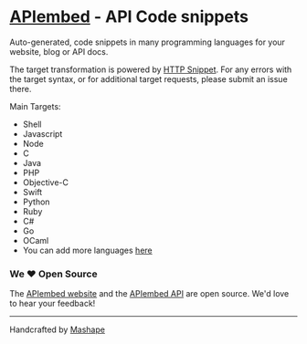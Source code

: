 # [APIembed](https://apiembed.com/) - API Code snippets

Auto-generated, code snippets in many programming languages for your website, blog or API docs.

The target transformation is powered by [HTTP Snippet](https://github.com/Kong/httpsnippet).  For any errors with the target syntax, or for additional target requests, please submit an issue there.

Main Targets:

- Shell
- Javascript
- Node
- C
- Java
- PHP
- Objective-C
- Swift
- Python
- Ruby
- C#
- Go
- OCaml
- You can add more languages [here](https://github.com/Kong/httpsnippet/blob/master/CONTRIBUTING.md)

### We &hearts; Open Source

The [APIembed website](https://github.com/Kong/apiembed/tree/gh-pages) and the [APIembed API](https://github.com/Kong/apiembed/tree/master) are open source.  We'd love to hear your feedback!

---

Handcrafted by [Mashape](https://www.konghq.com/)
